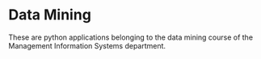 # Data Mining
These are python applications belonging to the data mining course of the Management Information Systems department.
